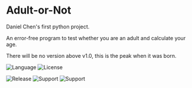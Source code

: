 # Adult-or-Not
Daniel Chen's first python project.

An error-free program to test whether you are an adult and calculate your age.

There will be no version above v1.0, this is the peak when it was born.

![Language](https://img.shields.io/badge/Python-3.9-orange)
![License](https://img.shields.io/github/license/8888668/Adult-or-Not)

![Release](https://img.shields.io/github/release/8888668/Adult-or-Not)
![Support](https://img.shields.io/badge/Windows-blue?logo=Windows)
![Support](https://img.shields.io/badge/MacOS-blue?logo=apple)
